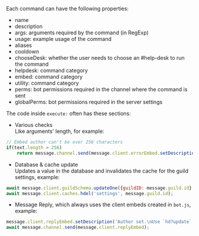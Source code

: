Each command can have the following properties:  

- name
- description
- args: arguments required by the command (in RegExp)
- usage: example usage of the command
- aliases
- cooldown
- chooseDesk: whether the user needs to choose an #help-desk to run the command
- helpdesk: command category
- embed: command category
- utility: command category
- perms: bot permissions required in the channel where the command is sent
- globalPerms: bot permissions required in the server settings

The code inside `execute:` often has these sections:
- Various checks  
Like arguments' length, for example:
```js
// Embed author can't be over 256 characters
if(text.length > 256)
    return message.channel.send(message.client.errorEmbed.setDescription('Discord allows up to 256 characters for author names.\nCheck all embed limits on [this link](https://discord.com/developers/docs/resources/channel#embed-limits).'))
```
- Database & cache update  
Updates a value in the database and invalidates the cache for the guild settings, example:
```js
await message.client.guildSchema.updateOne({guildID: message.guild.id},  { $set:{ ['helpDesks.' + index + '.embedProperties.author.name']: text } });
await message.client.caches.hdel('settings', message.guild.id); 
```
- Message Reply, which always uses the client embeds created in `bot.js`, example:
```js
message.client.replyEmbed.setDescription('Author set.\nUse `hd?update` to apply the changes to the #help-desk embed.');
await message.channel.send(message.client.replyEmbed);
```